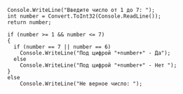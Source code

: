 
    Console.WriteLine("Введите число от 1 до 7: ");
    int number = Convert.ToInt32(Console.ReadLine());
    return number;

    if (number >= 1 && number <= 7)
    {
      if (number == 7 || number == 6) 
        Console.WriteLine("Под цифрой "+number+" - Да");
      else
        Console.WriteLine("Под цифрой "+number+" - Нет ");
    }
    else
        Console.WriteLine("Не верное число: ");